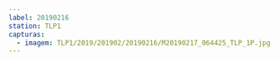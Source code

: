 ```yaml
---
label: 20190216
station: TLP1
capturas:
  - imagem: TLP1/2019/201902/20190216/M20190217_064425_TLP_1P.jpg
---
```

